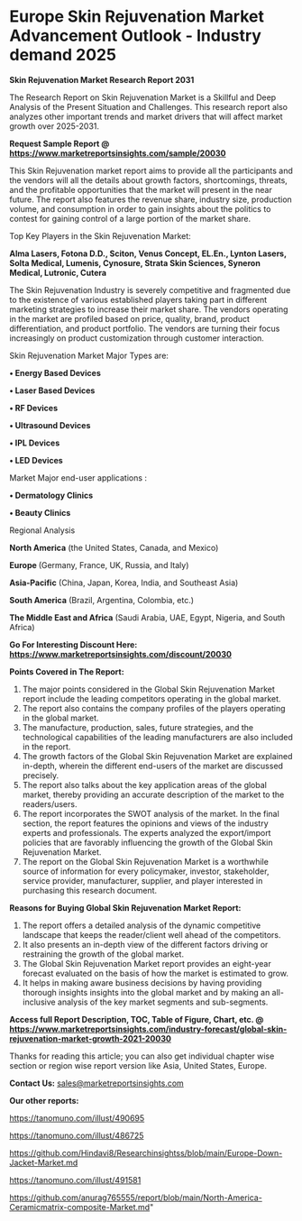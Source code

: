 # Europe Skin Rejuvenation Market Advancement Outlook - Industry demand 2025

<strong>Skin Rejuvenation Market Research Report 2031</strong>

The Research Report on Skin Rejuvenation Market is a Skillful and Deep Analysis of the Present Situation and Challenges. This research report also analyzes other important trends and market drivers that will affect market growth over 2025-2031.

<strong>Request Sample Report @ <a href=https://www.marketreportsinsights.com/sample/20030>https://www.marketreportsinsights.com/sample/20030</a></strong>

This Skin Rejuvenation market report aims to provide all the participants and the vendors will all the details about growth factors, shortcomings, threats, and the profitable opportunities that the market will present in the near future. The report also features the revenue share, industry size, production volume, and consumption in order to gain insights about the politics to contest for gaining control of a large portion of the market share.

Top Key Players in the Skin Rejuvenation Market:

<strong>Alma Lasers, Fotona D.D., Sciton, Venus Concept, EL.En., Lynton Lasers, Solta Medical, Lumenis, Cynosure, Strata Skin Sciences, Syneron Medical, Lutronic, Cutera</strong>

The Skin Rejuvenation Industry is severely competitive and fragmented due to the existence of various established players taking part in different marketing strategies to increase their market share. The vendors operating in the market are profiled based on price, quality, brand, product differentiation, and product portfolio. The vendors are turning their focus increasingly on product customization through customer interaction.

Skin Rejuvenation Market Major Types are:

<strong>• Energy Based Devices

• Laser Based Devices

• RF Devices

• Ultrasound Devices

• IPL Devices

• LED Devices</strong>

Market Major end-user applications :

<strong>• Dermatology Clinics

• Beauty Clinics</strong>

Regional Analysis

</u><strong><b>North America</b></strong> (the United States, Canada, and Mexico)

<strong><b>Europe </b></strong>(Germany, France, UK, Russia, and Italy)

<strong><b>Asia-Pacific</b></strong> (China, Japan, Korea, India, and Southeast Asia)

<strong><b>South America</b></strong> (Brazil, Argentina, Colombia, etc.)

<strong><b>The Middle East and Africa</b></strong> (Saudi Arabia, UAE, Egypt, Nigeria, and South Africa)

<strong>Go For Interesting Discount Here: <a href=https://www.marketreportsinsights.com/discount/20030>https://www.marketreportsinsights.com/discount/20030</a></strong>

<strong>Points Covered in The Report:</strong>
<ol>
  <li>The major points considered in the Global Skin Rejuvenation Market report include the leading competitors operating in the global market.</li>
  <li>The report also contains the company profiles of the players operating in the global market.</li>
  <li>The manufacture, production, sales, future strategies, and the technological capabilities of the leading manufacturers are also included in the report.</li>
  <li>The growth factors of the Global Skin Rejuvenation Market are explained in-depth, wherein the different end-users of the market are discussed precisely.</li>
  <li>The report also talks about the key application areas of the global market, thereby providing an accurate description of the market to the readers/users.</li>
  <li>The report incorporates the SWOT analysis of the market. In the final section, the report features the opinions and views of the industry experts and professionals. The experts analyzed the export/import policies that are favorably influencing the growth of the Global Skin Rejuvenation Market.</li>
  <li>The report on the Global Skin Rejuvenation Market is a worthwhile source of information for every policymaker, investor, stakeholder, service provider, manufacturer, supplier, and player interested in purchasing this research document.</li>
</ol>
<strong>Reasons for Buying Global Skin Rejuvenation Market Report:</strong>

<ol>
  <li>The report offers a detailed analysis of the dynamic competitive landscape that keeps the reader/client well ahead of the competitors.</li>
  <li>It also presents an in-depth view of the different factors driving or restraining the growth of the global market.</li>
  <li>The Global Skin Rejuvenation Market report provides an eight-year forecast evaluated on the basis of how the market is estimated to grow.</li>
  <li>It helps in making aware business decisions by having providing thorough insights insights into the global market and by making an all-inclusive analysis of the key market segments and sub-segments.</li>
</ol>
<strong>Access full Report Description, TOC, Table of Figure, Chart, etc. @ <a href=https://www.marketreportsinsights.com/industry-forecast/global-skin-rejuvenation-market-growth-2021-20030>https://www.marketreportsinsights.com/industry-forecast/global-skin-rejuvenation-market-growth-2021-20030</a></strong>


Thanks for reading this article; you can also get individual chapter wise section or region wise report version like Asia, United States, Europe.

<strong>Contact Us:</strong>
sales@marketreportsinsights.com

<strong>Our other reports:</strong>

<a href=https://tanomuno.com/illust/490695>https://tanomuno.com/illust/490695</a>

<a href=https://tanomuno.com/illust/486725>https://tanomuno.com/illust/486725</a>

<a href=https://github.com/Hindavi8/Researchinsightss/blob/main/Europe-Down-Jacket-Market.md>https://github.com/Hindavi8/Researchinsightss/blob/main/Europe-Down-Jacket-Market.md</a>

<a href=https://tanomuno.com/illust/491581>https://tanomuno.com/illust/491581</a>

<a href=https://github.com/anurag765555/report/blob/main/North-America-Ceramicmatrix-composite-Market.md>https://github.com/anurag765555/report/blob/main/North-America-Ceramicmatrix-composite-Market.md</a>"
